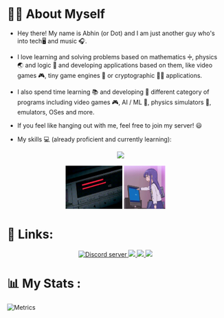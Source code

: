 # :supervillain_man: About Myself

- Hey there! My name is Abhin (or Dot) and I am just another guy who's into tech:desktop_computer: and music :headphones:.

- I love learning and solving problems based on mathematics :heavy_division_sign:, physics  :earth_asia: and logic :jigsaw: and developing applications based on them, like video games :video_game:, tiny game engines :space_invader: or cryptographic :man_technologist: applications.

- I also spend time learning :books: and developing :microscope: different category of programs including video games :video_game:, AI / ML :robot:, physics simulators :game_die:, emulators, OSes and more.

- If you feel like hanging out with me, feel free to join my server! :smiley:

- My skills :computer: (already proficient and currently learning):
  <p align="center">
    <img src="https://skillicons.dev/icons?i=bash,git,github,powershell,vscode,c,cs,cpp,rust,py,html,css,md,js,ts,nim,go,deno,nodejs,dotnet,qt,tailwindcss,vue,wasm,regex,unity,godot">
  </p>

<p align="center">
 <img src="./images/216638.gif" height="100">
 <img src="./images/3703.gif" height="100">
</p>

# :link: Links:

<p align="center">
  <a href="https://discord.gg/s4JbsUPNZa" target="_blank">
    <img src="https://dcbadge.vercel.app/api/server/s4JbsUPNZa" alt="Discord server">
  </a>
  <a href="https://discordapp.com/users/853527642652409866" target="_blank">
    <img src="https://img.shields.io/badge/Discord-%235865F2.svg?style=for-the-badge&logo=discord&logoColor=white">
  </a>
  <a href="https://www.hackerrank.com/dotslashconfig" target="_blank">
    <img src="https://img.shields.io/badge/-Hackerrank-2EC866?style=for-the-badge&logo=HackerRank&logoColor=white">
  </a>
  <a href="mailto:abinr5501@gmail.com" target="_blank">
    <img src="https://img.shields.io/badge/Gmail-D14836?style=for-the-badge&logo=gmail&logoColor=white">
  </a>
</p>

# :bar_chart: My Stats :

![Metrics](https://metrics.lecoq.io/dotslashinit-sh?template=classic&languages=1&achievements=1&isocalendar=1&base=header%2C%20activity%2C%20community%2C%20repositories%2C%20metadata&base.indepth=false&base.hireable=false&base.skip=false&isocalendar=false&isocalendar.duration=half-year&languages=false&languages.limit=8&languages.threshold=0%25&languages.other=false&languages.colors=github&languages.sections=most-used&languages.indepth=false&languages.analysis.timeout=15&languages.analysis.timeout.repositories=7.5&languages.categories=markup%2C%20programming&languages.recent.categories=markup%2C%20programming&languages.recent.load=300&languages.recent.days=14&achievements=false&achievements.threshold=C&achievements.secrets=true&achievements.display=detailed&achievements.limit=0&config.timezone=Asia%2FCalcutta)
